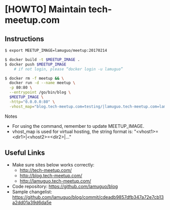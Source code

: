 # [HOWTO] Maintain tech-meetup.com

## Instructions
```sh
$ export MEETUP_IMAGE=lamuguo/meetup:20170214

$ docker build -t $MEETUP_IMAGE .
$ docker push $MEETUP_IMAGE
    # if not login, please “docker login -u lamuguo”

$ docker rm -f meetup && \
  docker run -d --name meetup \
  -p 80:80 \
  --entrypoint /go/bin/blog \
  $MEETUP_IMAGE \
  -http="0.0.0.0:80" \
  -vhost_map="blog.tech-meetup.com=testing/|lamuguo.tech-meetup.com=lamuguo"
```

Notes
- For using the command, remember to update MEETUP_IMAGE.
- vhost_map is used for virtual hosting, the string format is: "\<vhost1>=\<dir1>|\<vhost2>=\<dir2>|..."

## Useful Links
- Make sure sites below works correctly:
  * http://tech-meetup.com/
  * http://blog.tech-meetup.com/
  * http://lamuguo.tech-meetup.com/
- Code repository: https://github.com/lamuguo/blog
- Sample changelist: https://github.com/lamuguo/blog/commit/cdeadb9857dfb347a72e7cb13a2dd01a39d6da5e
